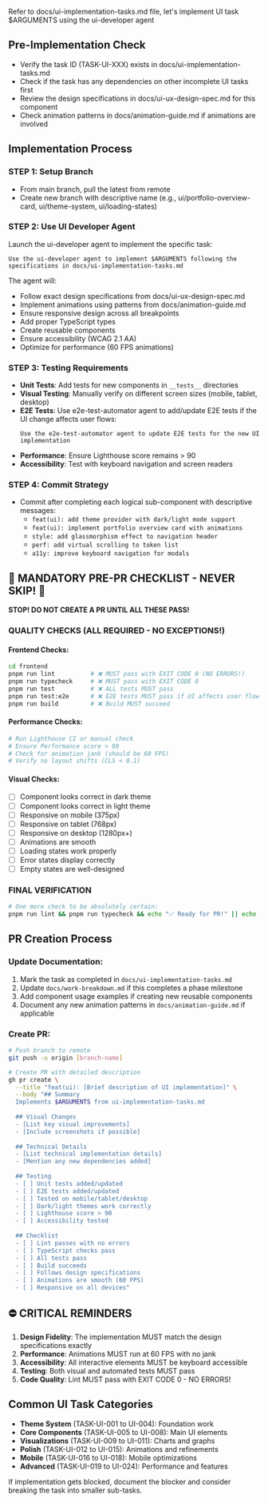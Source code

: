 Refer to docs/ui-implementation-tasks.md file, let's implement UI task $ARGUMENTS using the ui-developer agent

## Pre-Implementation Check
- Verify the task ID (TASK-UI-XXX) exists in docs/ui-implementation-tasks.md
- Check if the task has any dependencies on other incomplete UI tasks first
- Review the design specifications in docs/ui-ux-design-spec.md for this component
- Check animation patterns in docs/animation-guide.md if animations are involved

## Implementation Process

### STEP 1: Setup Branch
- From main branch, pull the latest from remote
- Create new branch with descriptive name (e.g., ui/portfolio-overview-card, ui/theme-system, ui/loading-states)

### STEP 2: Use UI Developer Agent
Launch the ui-developer agent to implement the specific task:
```
Use the ui-developer agent to implement $ARGUMENTS following the specifications in docs/ui-implementation-tasks.md
```

The agent will:
- Follow exact design specifications from docs/ui-ux-design-spec.md
- Implement animations using patterns from docs/animation-guide.md
- Ensure responsive design across all breakpoints
- Add proper TypeScript types
- Create reusable components
- Ensure accessibility (WCAG 2.1 AA)
- Optimize for performance (60 FPS animations)

### STEP 3: Testing Requirements
- **Unit Tests**: Add tests for new components in `__tests__` directories
- **Visual Testing**: Manually verify on different screen sizes (mobile, tablet, desktop)
- **E2E Tests**: Use e2e-test-automator agent to add/update E2E tests if the UI change affects user flows:
  ```
  Use the e2e-test-automator agent to update E2E tests for the new UI implementation
  ```
- **Performance**: Ensure Lighthouse score remains > 90
- **Accessibility**: Test with keyboard navigation and screen readers

### STEP 4: Commit Strategy
- Commit after completing each logical sub-component with descriptive messages:
  - `feat(ui): add theme provider with dark/light mode support`
  - `feat(ui): implement portfolio overview card with animations`
  - `style: add glassmorphism effect to navigation header`
  - `perf: add virtual scrolling to token list`
  - `a11y: improve keyboard navigation for modals`

## 🚨 MANDATORY PRE-PR CHECKLIST - NEVER SKIP! 🚨
**STOP! DO NOT CREATE A PR UNTIL ALL THESE PASS!**

### QUALITY CHECKS (ALL REQUIRED - NO EXCEPTIONS!)

#### Frontend Checks:
```bash
cd frontend
pnpm run lint          # ❌ MUST pass with EXIT CODE 0 (NO ERRORS!)
pnpm run typecheck     # ❌ MUST pass with EXIT CODE 0
pnpm run test          # ❌ ALL tests MUST pass
pnpm run test:e2e      # ❌ E2E tests MUST pass if UI affects user flows
pnpm run build         # ❌ Build MUST succeed
```

#### Performance Checks:
```bash
# Run Lighthouse CI or manual check
# Ensure Performance score > 90
# Check for animation jank (should be 60 FPS)
# Verify no layout shifts (CLS < 0.1)
```

#### Visual Checks:
- [ ] Component looks correct in dark theme
- [ ] Component looks correct in light theme
- [ ] Responsive on mobile (375px)
- [ ] Responsive on tablet (768px)
- [ ] Responsive on desktop (1280px+)
- [ ] Animations are smooth
- [ ] Loading states work properly
- [ ] Error states display correctly
- [ ] Empty states are well-designed

### FINAL VERIFICATION
```bash
# One more check to be absolutely certain:
pnpm run lint && pnpm run typecheck && echo "✅ Ready for PR!" || echo "❌ FIX ISSUES FIRST!"
```

## PR Creation Process

### Update Documentation:
1. Mark the task as completed in `docs/ui-implementation-tasks.md`
2. Update `docs/work-breakdown.md` if this completes a phase milestone
3. Add component usage examples if creating new reusable components
4. Document any new animation patterns in `docs/animation-guide.md` if applicable

### Create PR:
```bash
# Push branch to remote
git push -u origin [branch-name]

# Create PR with detailed description
gh pr create \
  --title "feat(ui): [Brief description of UI implementation]" \
  --body "## Summary
  Implements $ARGUMENTS from ui-implementation-tasks.md
  
  ## Visual Changes
  - [List key visual improvements]
  - [Include screenshots if possible]
  
  ## Technical Details
  - [List technical implementation details]
  - [Mention any new dependencies added]
  
  ## Testing
  - [ ] Unit tests added/updated
  - [ ] E2E tests added/updated
  - [ ] Tested on mobile/tablet/desktop
  - [ ] Dark/light themes work correctly
  - [ ] Lighthouse score > 90
  - [ ] Accessibility tested
  
  ## Checklist
  - [ ] Lint passes with no errors
  - [ ] TypeScript checks pass
  - [ ] All tests pass
  - [ ] Build succeeds
  - [ ] Follows design specifications
  - [ ] Animations are smooth (60 FPS)
  - [ ] Responsive on all devices"
```

## ⛔ CRITICAL REMINDERS

1. **Design Fidelity**: The implementation MUST match the design specifications exactly
2. **Performance**: Animations MUST run at 60 FPS with no jank
3. **Accessibility**: All interactive elements MUST be keyboard accessible
4. **Testing**: Both visual and automated tests MUST pass
5. **Code Quality**: Lint MUST pass with EXIT CODE 0 - NO ERRORS!

## Common UI Task Categories

- **Theme System** (TASK-UI-001 to UI-004): Foundation work
- **Core Components** (TASK-UI-005 to UI-008): Main UI elements
- **Visualizations** (TASK-UI-009 to UI-011): Charts and graphs
- **Polish** (TASK-UI-012 to UI-015): Animations and refinements
- **Mobile** (TASK-UI-016 to UI-018): Mobile optimizations
- **Advanced** (TASK-UI-019 to UI-024): Performance and features

If implementation gets blocked, document the blocker and consider breaking the task into smaller sub-tasks.